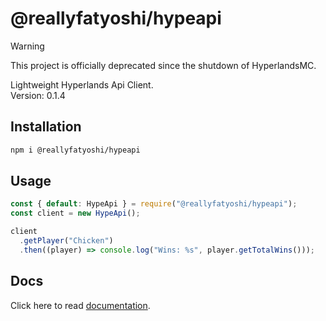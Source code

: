 # @reallyfatyoshi/hypeapi

> [!WARNING]
> This project is officially deprecated since the shutdown of HyperlandsMC.

Lightweight Hyperlands Api Client.\
Version: 0.1.4
## Installation

```sh
npm i @reallyfatyoshi/hypeapi
```

## Usage

```js
const { default: HypeApi } = require("@reallyfatyoshi/hypeapi");
const client = new HypeApi();

client
  .getPlayer("Chicken")
  .then((player) => console.log("Wins: %s", player.getTotalWins()));
```
## Docs

Click here to read [documentation](https://github.com/ReallyFatYoshi/HypeApi/wiki).

<!-- 
## Docs

### new HypeApi([options](#options)?)

Returns a new [Instance](#instance)

#### options

Type: `object`

##### baseUrl

Type: `string`\
Default: `https://api.hyperlandsmc.net`

##### headers

Type: `object`\
Default: `{ "user-agent": "HypeApi-Client/0.1.2" }`

### Instance

All resource methods return a Promise, so you must await them.

#### Properties Overview
<ul>
    <li><a href="#lastRateLimit">lastRateLimit</a></li>
</ul>

#### .lastRateLimit
Type: `number`\
Default: `null`

Returns the previous rateLimit from a previous HTTP request.

#### Method Overview
<ul>
    <li><a href="#getPlayer(playerName)">.getPlayer(playerName)</a></li>
    <li><a href="#getPlayerFromXuid(xuid)">.getPlayerFromXuid(xuid)</a></li>
    <li><a href="#getLeaderboard(lbId)">.getLeaderboard(lbId)</a></li>
</ul>

#### .getPlayer(playerName)
Type: `Player`\
Default: `null`

Returns a [Player Instance](#player) if a player was found.

#### .getPlayerFromXuid(xuid)
Type: `Player`\
Default: `null`

Returns a [Player Instance](#player) if a player was found.

#### .getLeaderboard(lbId)
Type: `Scoreboard`\
Default: `null`

Returns a [Scoreboard Instance](#Scoreboard) if a player was found.

### Scoreboard

#### Properties Overview
<ul>
    <li><a href="#name">.name</a></li>
    <li><a href="#lastRefreshed">.lastRefreshed</a></li>
</ul>

#### .name
Type: `string`\
Default: `null`

#### .lastRefreshed
Type: `number`\
Default: `null`

#### Methods Overview
<ul>
    <li><a href="#getPosition()">.getPosition()</a></li>
    <li><a href="#getPlayer()">.getPlayer()</a></li>
    <li><a href="#hasPlayer()">.hasPlayer()</a></li>
</ul>

#### .getPosition()
Type: `object`\
Default: `null`

#### .getPlayer()
Type: `object`\
Default: `null`

#### .hasPlayer()
Type: `boolean`\
Default: `null`

### Player

#### Properties Overview
<ul>
    <li><a href="#online">.online</a></li>
    <li><a href="#xuid">.xuid</a></li>
</ul>

#### .online
Type: `string`\
Default: `false`

#### .xuid
Type: `string`\
Default: `null`

#### Methods Overview
<ul>
    <li><a href="#getTotalWins()">.getTotalWins()</a></li>
    <li><a href="#getTotalKills()">.getTotalKills()</a></li>
    <li><a href="#getBedwarsFinalKills()">.getBedwarsFinalKills()</a></li>
</ul>

#### .getTotalWins()

Type: `number`\
Default: `0`

#### .getTotalKills()

Type: `number`\
Default: `0`

#### .getBedwarsFinalKills()

Type: `number`\
Default: `0`

#### .getBedwarsKills()

Type: `number`\
Default: `0`

#### .getBedwarsWins()

Type: `number`\
Default: `0`

#### .getBedwarsBedsBroken()

Type: `number`\
Default: `0`

#### .getBedwarsBestWinstreak()

Type: `number`\
Default: `0`

#### .getBedwarsCurrentWinstreak()

Type: `number`\
Default: `0`

#### .getSkywarsKills()

Type: `number`\
Default: `0`

#### .getSkywarsWins()

Type: `number`\
Default: `0`

#### .getSpleefWins()

Type: `number`\
Default: `0`

#### .getSpleefCurrentWinstreak()

Type: `number`\
Default: `0`

#### .getSpleefBestWinstreak()

Type: `number`\
Default: `0`

#### .getUHCMeetupWins()

Type: `number`\
Default: `0`

#### .getUHCMeetupKills()

Type: `number`\
Default: `0`

#### .getDuelsArcherWins()

Type: `number`\
Default: `0`

#### .getDuelsIronWins()

Type: `number`\
Default: `0`

#### .getDuelsPotWins()

Type: `number`\
Default: `0`

#### .getDuelsSumoWins()

Type: `number`\
Default: `0`

#### .getDuelsBuildUhcWins()

Type: `number`\
Default: `0`

#### .getDuelsBestWinstreak()

Type: `number`\
Default: `0`

#### .getDuelsCurrentWinstreak()

Type: `number`\
Default: `0`

#### .getDuelsElo()

Type: `number`\
Default: `0` -->
